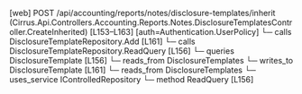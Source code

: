 [web] POST /api/accounting/reports/notes/disclosure-templates/inherit  (Cirrus.Api.Controllers.Accounting.Reports.Notes.DisclosureTemplatesController.CreateInherited)  [L153–L163] [auth=Authentication.UserPolicy]
  └─ calls DisclosureTemplateRepository.Add [L161]
  └─ calls DisclosureTemplateRepository.ReadQuery [L156]
  └─ queries DisclosureTemplate [L156]
    └─ reads_from DisclosureTemplates
  └─ writes_to DisclosureTemplate [L161]
    └─ reads_from DisclosureTemplates
  └─ uses_service IControlledRepository<DisclosureTemplate>
    └─ method ReadQuery [L156]

